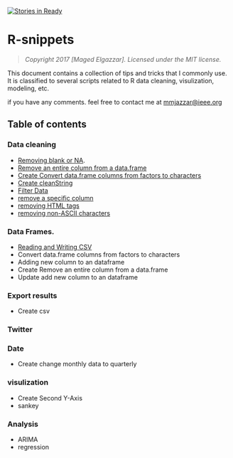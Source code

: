  [![Stories in Ready](https://badge.waffle.io/mgazzar/r-snippets.png?label=ready&title=Ready)](https://waffle.io/mgazzar/r-snippets) 
 
# R-snippets

> *Copyright 2017 [Maged Elgazzar]. Licensed under the MIT license.*

This document contains a collection of tips and tricks that I commonly use. It is classified to several scripts related to R data cleaning, visulization, modeling, etc. 

if you have any comments. feel free to contact me at mmjazzar@ieee.org

## Table of contents

### Data cleaning

- [Removing blank or NA](https://github.com/mmjazzar/r-snippets/blob/master/removingNA.R).
- [Remove an entire column from a data.frame](https://github.com/mmjazzar/r-snippets/blob/master/remove%20a%20specific%20column)
- [Create Convert data.frame columns from factors to characters](https://github.com/mmjazzar/r-snippets/blob/master/Convert%20data.frame%20columns%20from%20factors%20to%20characters.r)
- [Create cleanString](https://github.com/mmjazzar/r-snippets/blob/master/cleanString)
- [Filter Data](https://github.com/mmjazzar/r-snippets/blob/master/filter.r)
- [remove a specific column](https://github.com/mmjazzar/r-snippets/blob/master/remove%20a%20specific%20column)
- [removing HTML tags](https://github.com/mmjazzar/r-snippets/blob/master/removing%20HTML%20tags)
- [removing non-ASCII characters](https://github.com/mmjazzar/r-snippets/blob/master/removing%20non-ASCII%20characters)

### Data Frames.

- [Reading and Writing CSV](https://github.com/mmjazzar/r-snippets/blob/master/csv.md)
- Convert data.frame columns from factors to characters
- Adding new column to an dataframe
- Create Remove an entire column from a data.frame
- Update add new column to an dataframe 
 
### Export results
- Create csv


### Twitter 


### Date
- Create change monthly data to quarterly


### visulization 
- Create Second Y-Axis
- sankey

### Analysis
- ARIMA
- regression

